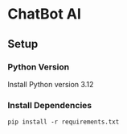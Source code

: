 

# ChatBot AI

## Setup

### Python Version

Install Python version 3.12

### Install Dependencies
`pip install -r requirements.txt`

